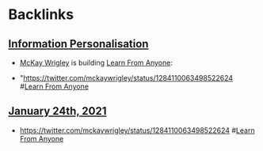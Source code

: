 
# Backlinks
## [Information Personalisation](<Information Personalisation.md>)
- [McKay Wrigley](<McKay Wrigley.md>) is building [Learn From Anyone](<Learn From Anyone.md>):

- "https://twitter.com/mckaywrigley/status/1284110063498522624 #[Learn From Anyone](<Learn From Anyone.md>)

## [January 24th, 2021](<January 24th, 2021.md>)
- https://twitter.com/mckaywrigley/status/1284110063498522624 #[Learn From Anyone](<Learn From Anyone.md>)

